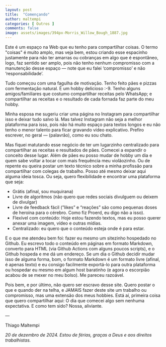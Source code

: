 ```yaml
---
layout: post
title:  "Començando"
author: maltempi
categories: [ Outros ]
comments: false
image: assets/images/394px-Morris_Willow_Bough_1887.jpg
---
```


Este é um espaço na Web que eu tenho para compartilhar coisas. O termo "coisas" é muito amplo, mas veja bem, estou criando esse espacinho justamente para não ter amarras ou cobranças em algo que é espontâneo, logo, faz sentido ser amplo, pois não tenho nenhum compromisso com a manutenção desse espaço — note que eu falei ‘compromisso’ e não ‘responsabilidade’.

Tudo começou com uma fagulha de motivação. Tenho feito pães e pizzas com fermentação natural. É um hobby delicioso :-9. Tenho alguns amigos/familiares que costumo compartilhar receitas pelo WhatsApp; e compartilhar as receitas e o resultado de cada fornada faz parte do meu hobby.

Minha esposa me sugeriu criar uma página no Instagram para compartilhar isso e deixar tudo salvo lá. Mas talvez Instagram não seja a melhor plataforma para isso, pois não há muito espaço para textos longos e eu não tenho o menor talento para ficar gravando vídeo explicativo. Prefiro escrever, no geral — (palavrão), como eu sou chato.

Mas fiquei matutando esse negócio de ter um lugarzinho centralizado para compartilhar as receitas e resultados de pães. Comecei a expandir o conceito desse lugar. Além de pães eu posso mudar de hobby um dia e quem sabe voltar a tocar com mais frequência meu violãozinho. Ou de repente eu queira postar um texto técnico sobre a minha profissão para compartilhar com colegas de trabalho. Posso até mesmo deixar aqui alguma ideia tosca. Ou seja, quero flexibilidade e encontrar uma plataforma que seja:

- Grátis (afinal, sou muquirana)
- Livre de algoritmos (não quero que redes sociais divulguem ou deixem de divulgar)
- Livre de feedback fácil (”likes” e “reações” são como pequenas doses de heroína para o cérebro. Como fiz Proerd, eu digo não a isso).
- Flexível com conteúdo: Hoje estou fazendo textos, mas eu posso querer anexar uma imagem, vídeo e outras mídias.
- Centralizado: eu quero que o conteúdo esteja onde é para estar.

E o que me atendeu bem foi: fazer eu mesmo um sitezinho hospedado no Github. Eu escrevo todo o conteúdo em páginas em formato Markdown, converto para HTML (via Github Actions com alguns poucos scripts), e o Github hospeda e me dá um endereço. Se um dia o Github decidir mudar isso de alguma forma, bom, o formato Markdown é um formato livre (afinal, é apenas texto) e eu consigo facilmente exportá-lo para outra plataforma ou hospedar eu mesmo em algum host baratinho (e agora o escorpião acabou de se mexer no meu bolso). Me pareceu razoável.

Pois bem, e por último, não quero ser escravo desse site. Quero postar o que e quando der na telha, e JAMAIS fazer deste site um trabalho ou compromisso, mas uma extensão dos meus hobbies. Está aí, primeira coisa que quero compartilhar aqui: O dia que comecei algo sem nenhuma expectativa. E como tem sido? Nossa, aliviante.

— 

Thiago Maltempi

*20 de dezembro de 2024. Estou de férias, graças a Deus e aos direitos trabalhistas.*